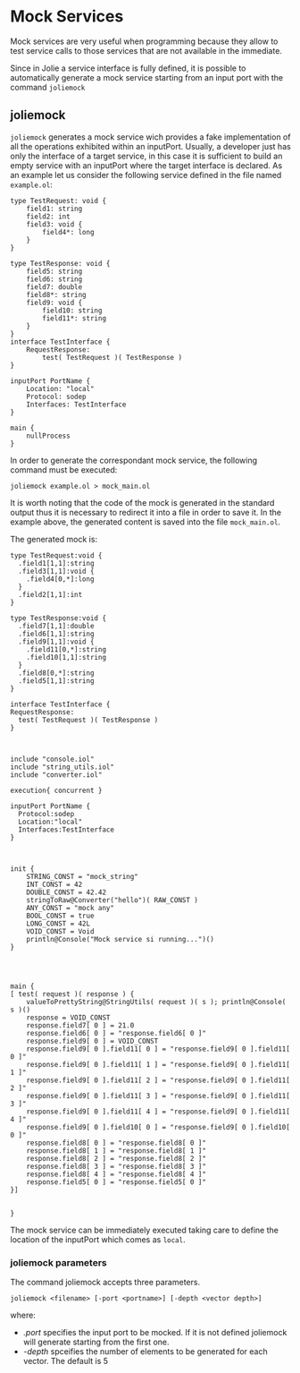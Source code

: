 # Mock Services
Mock services are very useful when programming because they allow to test service calls to those services that are not available in the immediate.

Since in Jolie a service interface is fully defined, it is possible to automatically generate a mock service starting from an input port with the command `joliemock`


## joliemock
`joliemock` generates a mock service wich provides a fake implementation of all the operations exhibited within an inputPort.
Usually, a developer just has only the interface of a target service, in this case it is sufficient to build an empty service with an inputPort where the target interface is declared.
As an example let us consider the following service defined in the file named `example.ol`:

```jolie
type TestRequest: void {
    field1: string 
    field2: int
    field3: void {
        field4*: long
    }
}

type TestResponse: void {
    field5: string
    field6: string 
    field7: double 
    field8*: string 
    field9: void {
        field10: string 
        field11*: string
    }
}
interface TestInterface {
    RequestResponse:
        test( TestRequest )( TestResponse )
}

inputPort PortName {
    Location: "local"
    Protocol: sodep
    Interfaces: TestInterface
}

main {
    nullProcess
}
```

In order to generate the correspondant mock service, the following command must be executed:

```text
joliemock example.ol > mock_main.ol
```
It is worth noting that the code of the mock is generated in the standard output thus it is necessary to redirect it into a file in order to save it. In the example above, the generated content is saved into the file `mock_main.ol`.

The generated mock is:

```jolie
type TestRequest:void {
  .field1[1,1]:string
  .field3[1,1]:void {
    .field4[0,*]:long
  }
  .field2[1,1]:int
}

type TestResponse:void {
  .field7[1,1]:double
  .field6[1,1]:string
  .field9[1,1]:void {
    .field11[0,*]:string
    .field10[1,1]:string
  }
  .field8[0,*]:string
  .field5[1,1]:string
}

interface TestInterface {
RequestResponse:
  test( TestRequest )( TestResponse )
}



include "console.iol"
include "string_utils.iol"
include "converter.iol"

execution{ concurrent }

inputPort PortName {
  Protocol:sodep
  Location:"local"
  Interfaces:TestInterface
}



init {
    STRING_CONST = "mock_string"
    INT_CONST = 42
    DOUBLE_CONST = 42.42
    stringToRaw@Converter("hello")( RAW_CONST )
    ANY_CONST = "mock any"
    BOOL_CONST = true
    LONG_CONST = 42L
    VOID_CONST = Void
    println@Console("Mock service si running...")()
}


        

main {
[ test( request )( response ) {
	valueToPrettyString@StringUtils( request )( s ); println@Console( s )()
	response = VOID_CONST
	response.field7[ 0 ] = 21.0
	response.field6[ 0 ] = "response.field6[ 0 ]"
	response.field9[ 0 ] = VOID_CONST
	response.field9[ 0 ].field11[ 0 ] = "response.field9[ 0 ].field11[ 0 ]"
	response.field9[ 0 ].field11[ 1 ] = "response.field9[ 0 ].field11[ 1 ]"
	response.field9[ 0 ].field11[ 2 ] = "response.field9[ 0 ].field11[ 2 ]"
	response.field9[ 0 ].field11[ 3 ] = "response.field9[ 0 ].field11[ 3 ]"
	response.field9[ 0 ].field11[ 4 ] = "response.field9[ 0 ].field11[ 4 ]"
	response.field9[ 0 ].field10[ 0 ] = "response.field9[ 0 ].field10[ 0 ]"
	response.field8[ 0 ] = "response.field8[ 0 ]"
	response.field8[ 1 ] = "response.field8[ 1 ]"
	response.field8[ 2 ] = "response.field8[ 2 ]"
	response.field8[ 3 ] = "response.field8[ 3 ]"
	response.field8[ 4 ] = "response.field8[ 4 ]"
	response.field5[ 0 ] = "response.field5[ 0 ]"
}]


}
```

The mock service can be immediately executed taking care to define the location of the inputPort which comes as `local`.

### joliemock parameters
The command joliemock accepts three parameters.

```text
joliemock <filename> [-port <portname>] [-depth <vector depth>]
```
where:
- _.port_ specifies the input port to be mocked. If it is not defined joliemock will generate starting from the first one.
- _-depth_ spceifies the number of elements to be generated for each vector. The default is 5
